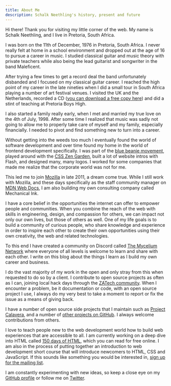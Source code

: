 ```yaml
---
title: About Me
description: Schalk Neethling's history, present and future
---
```


Hi there! Thank you for visiting my little corner of the web. My name is Schalk Neethling, and I live in Pretoria, South Africa.

I was born on the 11th of December, 1976 in Pretoria, South Africa. I never really felt at home in a school environment and dropped out at the age of 16 to pursue a career in music. I studied classical guitar and music theory with private teachers while also being the lead guitarist and songwriter in the band Maleficent.

After trying a few times to get a record deal the band unfortunately disbanded and I focused on my classical guitar career. I reached the high point of my career in the late nineties when I did a small tour in South Africa playing a number of art festival venues. I visited the UK and the Netherlands, recorded a CD ([you can download a free copy here](https://drive.google.com/drive/folders/0B2tH86feHqxkOEFjOFRkSHVBTFk?resourcekey=0-pU8bwRT8wTX3TyNLF6JsZw&usp=sharing)) and did a stint of teaching at Pretoria Boys High.

I also started a family really early, when I met and married my true love on the 4th of July, 1998. After some time I realized that music was sadly not going to allow me to properly take care of myself and my family, especially financially. I needed to pivot and find something new to turn into a career.

Without getting into the weeds too much I eventually found the world of software development and over time found my home in the world of frontend development specifically. I was part of the [blue beanie movement](https://en.wikipedia.org/wiki/Blue_Beanie_Day#:~:text=Blue%20Beanie%20Day%20is%20an,of%20Designing%20with%20Web%20Standards.), played around with the [CSS Zen Garden](http://www.csszengarden.com/), built a lot of website intros with Flash, and designed many, many logos. I worked for some companies that made me realize that the corporate world was not for me.

This led me to join [Mozilla](https://mozilla.org) in late 2011, a dream come true. While I still work with Mozilla, and these days specifically as the staff community manager on [MDN Web Docs](https://developer.mozilla.org), I am also building my own consulting company called Mechanical Ink.

I have a core belief in the opportunities the internet can offer to empower people and communities. When you combine the reach of the web with skills in engineering, design, and compassion for others, we can impact not only our own lives, but those of others as well. One of my life goals is to build a community of curious people, who share knowledge and experience in order to inspire each other to create their own opportunities using their own creativity, the web and related technologies.

To this end I have created a community on Discord called [The Mycelium Network](https://discord.gg/6MrjtEmDgr) where everyone of all levels is welcome to learn and share with each other. I write on this blog about the things I learn as I build my own career and business.

I do the vast majority of my work in the open and only stray from this when requested to do so by a client. I contribute to open source projects as often as I can, joining local hack days through the [ZATech community](https://zatech.co.za/). When I encounter a problem, be it documentation or code, with an open source project I use, I always do my very best to take a moment to report or fix the issue as a means of giving back.

I have a number of open source side projects that I maintain such as [Project Calavera](https://github.com/project-calavera/), and a number of [other projects on GitHub](https://github.com/schalkneethling/?tab=repositories&sort=stargazers). I always welcome contributions from others.

I love to teach people new to the web development world how to build web experiences that are accessible to all. I am currently working on a deep dive into HTML called [150 days of HTML](https://150daysofhtml.com/), which you can read for free online. I am also in the process of putting together an introduction to web development short course that will introduce newcomers to HTML, CSS and JavaScript. If this sounds like something you would be interested in, [sign up for the mailing list](https://introtowebdev.substack.com/).

I am constantly experimenting with new ideas, so keep a close eye on my [GitHub profile](https://github.com/schalkneethling) or follow me on [Twitter](https://twitter.com/schalkneethling).
